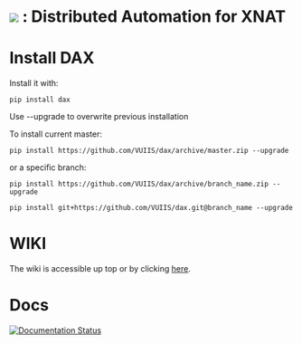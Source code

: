 ![](https://github.com/VUIIS/dax/blob/master/docs/images/dax_logo.png) : Distributed Automation for XNAT
===

# Install DAX

Install it with:

~~~~~~~~
pip install dax
~~~~~~~~

Use --upgrade to overwrite previous installation

To install current master:

~~~~~~~~
pip install https://github.com/VUIIS/dax/archive/master.zip --upgrade
~~~~~~~~

or a specific branch:

~~~~~~~~
pip install https://github.com/VUIIS/dax/archive/branch_name.zip --upgrade

pip install git+https://github.com/VUIIS/dax.git@branch_name --upgrade
~~~~~~~~

# WIKI

The wiki is accessible up top or by clicking [here](https://github.com/VUIIS/dax/wiki).

# Docs
[![Documentation Status](https://readthedocs.org/projects/dax/badge/?version=latest)](http://dax.readthedocs.org/en/latest/?badge=latest)

